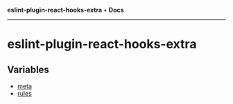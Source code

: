 **eslint-plugin-react-hooks-extra** • **Docs**

***

# eslint-plugin-react-hooks-extra

## Variables

- [meta](variables/meta.md)
- [rules](variables/rules.md)

